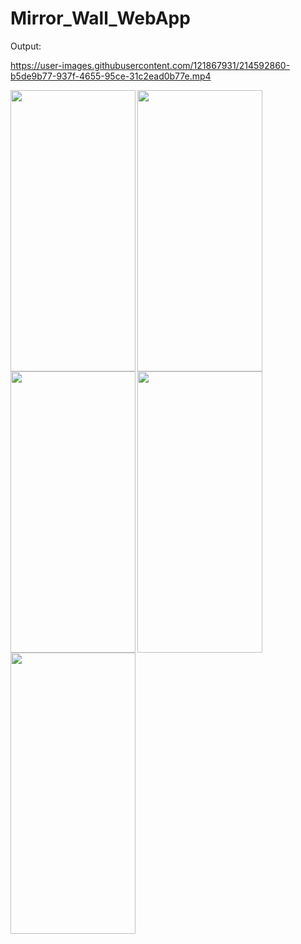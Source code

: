 # Mirror_Wall_WebApp









Output:

https://user-images.githubusercontent.com/121867931/214592860-b5de9b77-937f-4655-95ce-31c2ead0b77e.mp4

<img align='left' src="https://user-images.githubusercontent.com/121867931/214578749-d43bf63b-eb19-4327-a1f1-08a26db99add.png" width="200" height="450">
<img src="https://user-images.githubusercontent.com/121867931/214578765-76562e29-9c97-479b-b73b-dd0b84912d09.png" width="200" height="450">

<img align='left' src="https://user-images.githubusercontent.com/121867931/214578854-78dd57a4-ec09-4dae-8619-9dca46cc52e2.png" width="200" height="450">
<img src="https://user-images.githubusercontent.com/121867931/214578859-fb8c72f8-8eb1-4408-9b1a-93c326171eb6.png" width="200" height="450">

<img align='left' src="https://user-images.githubusercontent.com/121867931/214578824-fe864ef2-030d-4227-8e2b-225376e59e8d.png" width="200" height="450">


